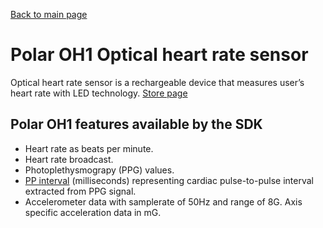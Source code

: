 [Back to main page](../../README.md)

# Polar OH1 Optical heart rate sensor

Optical heart rate sensor is a rechargeable device that measures user’s heart rate with LED technology.
[Store page](https://www.polar.com/us-en/products/accessories/oh1-optical-heart-rate-sensor)

## Polar OH1 features available by the SDK

* Heart rate as beats per minute.
* Heart rate broadcast.
* Photoplethysmograpy (PPG) values.
* [PP interval](./../PPIData.md) (milliseconds) representing cardiac pulse-to-pulse interval extracted from PPG signal.
* Accelerometer data with samplerate of 50Hz and range of 8G. Axis specific acceleration data in mG.